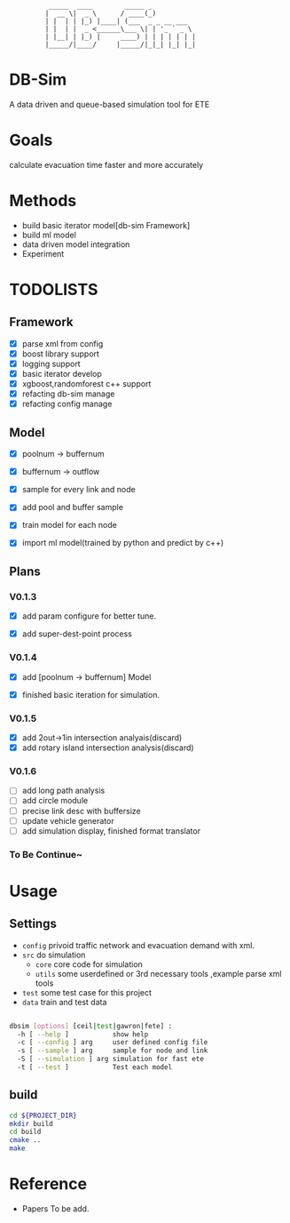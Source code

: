 		  	  _____  ____        _____ _            
		  	 |  __ \|  _ \      / ____(_)           
		  	 | |  | | |_) |____| (___  _ _ __ ___   
		  	 | |  | |  _ <______\___ \| | '_ ` _ \  
		  	 | |__| | |_) |     ____) | | | | | | | 
		  	 |_____/|____/     |_____/|_|_| |_| |_| 

# DB-Sim
A data driven and  queue-based simulation tool for ETE 

# Goals
calculate evacuation time faster and  more accurately

# Methods
-  build basic iterator model[db-sim Framework]
-  build ml model
-  data driven model integration
-  Experiment

# TODOLISTS
## Framework
- [x] parse xml from config
- [x] boost library support
- [x] logging support
- [x] basic iterator develop
- [x] xgboost,randomforest c++ support
- [x] refacting db-sim manage
- [x] refacting config manage 

## Model
- [x] poolnum -> buffernum
- [x] buffernum -> outflow
- [x] sample for every link and node
- [x] add pool and buffer sample
- [x] train model for each node
- [x] import ml model(trained by python and predict by c++)


## Plans
### V0.1.3
- [x] add param configure for better tune.
- [x] add super-dest-point process


### V0.1.4
- [x] add [poolnum -> buffernum] Model
- [x] finished basic iteration for simulation.


### V0.1.5
- [x] add 2out->1in intersection analyais(discard)
- [x] add rotary island intersection analysis(discard)

### V0.1.6
- [ ] add long path analysis
- [ ] add circle module
- [ ] precise link desc with buffersize
- [ ] update vehicle generator
- [ ] add simulation display, finished format translator

### To Be Continue~

# Usage
## Settings
- `config` privoid traffic network and evacuation demand with xml.
- `src` do simulation
    - `core` core code for simulation
    - `utils` some userdefined or 3rd necessary tools ,example parse xml tools
- `test` some test case for this project
- `data` train and test data

```bash

dbsim [options] [ceil|test|gawron|fete] :
  -h [ --help ]           show help
  -c [ --config ] arg     user defined config file
  -s [ --sample ] arg     sample for node and link
  -S [ --simulation ] arg simulation for fast ete
  -t [ --test ]           Test each model

```

## build
```bash
cd ${PROJECT_DIR}
mkdir build
cd build
cmake ..
make
```

# Reference
- Papers To be add.
